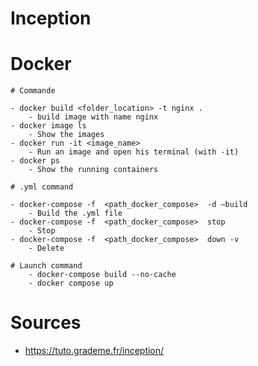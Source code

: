 # Inception


# Docker
    # Commande

    - docker build <folder_location> -t nginx .
        - build image with name nginx
    - docker image ls
        - Show the images
    - docker run -it <image_name>
        - Run an image and open his terminal (with -it)
    - docker ps
        - Show the running containers

    # .yml command

    - docker-compose -f  <path_docker_compose>  -d —build
        - Build the .yml file
    - docker-compose -f  <path_docker_compose>  stop
        - Stop 
    - docker-compose -f  <path_docker_compose>  down -v
        - Delete

    # Launch command
        - docker-compose build --no-cache
        - docker compose up  


    

# Sources
- https://tuto.grademe.fr/inception/
